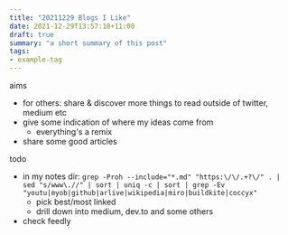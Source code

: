 ```yaml
---
title: "20211229 Blogs I Like"
date: 2021-12-29T13:57:18+11:00
draft: true
summary: "a short summary of this post"
tags:
- example-tag
---
```


aims
- for others: share & discover more things to read outside of twitter, medium
  etc
- give some indication of where my ideas come from
  - everything's a remix
- share some good articles

todo
- in my notes dir: `grep -Proh --include="*.md" "https:\/\/.+?\/" . | sed "s/www\.//" | sort | uniq -c | sort | grep -Ev "youtu|myob|github|arlive|wikipedia|miro|buildkite|coccyx"`
  - pick best/most linked
  - drill down into medium, dev.to and some others
- check feedly

